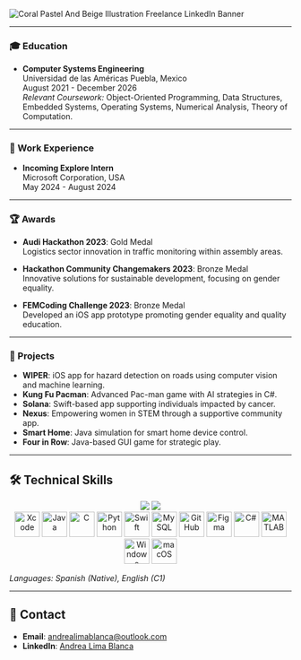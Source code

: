 
![Coral Pastel And Beige Illustration Freelance LinkedIn Banner](https://github.com/annlima/annlima/assets/89811870/28cf1ad1-c0ed-4a19-8a92-72dc27e9d04f)


---

### 🎓 Education

- **Computer Systems Engineering**  
  Universidad de las Américas Puebla, Mexico  
  August 2021 - December 2026  
  _Relevant Coursework:_ Object-Oriented Programming, Data Structures, Embedded Systems, Operating Systems, Numerical Analysis, Theory of Computation.
  
---

### 💼 Work Experience

- **Incoming Explore Intern**  
  Microsoft Corporation, USA  
  May 2024 - August 2024
  
---

### 🏆 Awards

- **Audi Hackathon 2023**: Gold Medal  
  Logistics sector innovation in traffic monitoring within assembly areas.

- **Hackathon Community Changemakers 2023**: Bronze Medal  
  Innovative solutions for sustainable development, focusing on gender equality.

- **FEMCoding Challenge 2023**: Bronze Medal  
  Developed an iOS app prototype promoting gender equality and quality education.

---

### 🚀 Projects

- **WIPER**: iOS app for hazard detection on roads using computer vision and machine learning.
- **Kung Fu Pacman**: Advanced Pac-man game with AI strategies in C#.
- **Solana**: Swift-based app supporting individuals impacted by cancer.
- **Nexus**: Empowering women in STEM through a supportive community app.
- **Smart Home**: Java simulation for smart home device control.
- **Four in Row**: Java-based GUI game for strategic play.

---
## 🛠 Technical Skills

<div align="center">
  <img src="https://github-readme-stats.vercel.app/api/top-langs/?username=annlima&theme=default&show_icons=true&hide_border=true&layout=compact />
</div>
<div align="center">
  <img src= "https://github-readme-stats.vercel.app/api?username=annlima&theme=default&show_icons=true&hide_border=true&count_private=true" />
</div>

<div align="center">
  <img width="45" src="https://user-images.githubusercontent.com/25181517/186711578-bf30cb30-40b7-4b45-95a5-bdf837c372e7.png" alt="Xcode" title="Xcode"/>
  <img width="45" src="https://user-images.githubusercontent.com/25181517/117201156-9a724800-adec-11eb-9a9d-3cd0f67da4bc.png" alt="Java" title="Java"/>
  <img width="45" src="https://user-images.githubusercontent.com/25181517/192106070-46255bcf-65e6-4c6b-a296-bf8d0d8fb2a7.png" alt="C" title="C"/>
  <img width="45" src="https://user-images.githubusercontent.com/25181517/183423507-c056a6f9-1ba8-4312-a350-19bcbc5a8697.png" alt="Python" title="Python"/>
  <img width="45" src="https://user-images.githubusercontent.com/25181517/121406389-6267a300-c95e-11eb-8d67-f1e22afe8aea.png" alt="Swift" title="Swift"/>
  <img width="45" src="https://user-images.githubusercontent.com/25181517/183896128-ec99105a-ec1a-4d85-b08b-1aa1620b2046.png" alt="MySQL" title="MySQL"/>
  <img width="45" src="https://user-images.githubusercontent.com/25181517/192108374-8da61ba1-99ec-41d7-80b8-fb2f7c0a4948.png" alt="GitHub" title="GitHub"/>
  <img width="45" src="https://user-images.githubusercontent.com/25181517/189715289-df3ee512-6eca-463f-a0f4-c10d94a06b2f.png" alt="Figma" title="Figma"/>
  <img width="45" src="https://user-images.githubusercontent.com/25181517/121405384-444d7300-c95d-11eb-959f-913020d3bf90.png" alt="C#" title="C#"/>
  <img width="45" src="https://user-images.githubusercontent.com/25181517/192106593-610ee31c-995e-4f24-b8e1-0f18eead6fae.png" alt="MATLAB" title="MATLAB"/>
  <img width="45" src="https://user-images.githubusercontent.com/25181517/186884150-05e9ff6d-340e-4802-9533-2c3f02363ee3.png" alt="Windows" title="Windows"/>
  <img width="45" src="https://user-images.githubusercontent.com/25181517/186884152-ae609cca-8cf1-4175-8d60-1ce1fa078ca2.png" alt="macOS" title="macOS"/>
</div>

_Languages: Spanish (Native), English (C1)_

---

## 📧 Contact

- **Email**: [andrealimablanca@outlook.com](mailto:andrealimablanca@outlook.com)
- **LinkedIn**: [Andrea Lima Blanca](https://www.linkedin.com/in/andrea-lima-blanca-baa109217/)

